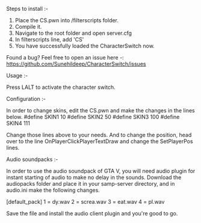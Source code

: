 Steps to install :-

1. Place the CS.pwn into /filterscripts folder.
2. Compile it.
3. Navigate to the root folder and open server.cfg
4. In filterscripts line, add 'CS'
5. You have successfully loaded the CharacterSwitch now.

Found a bug? Feel free to open an issue here -: https://github.com/Sunehildeep/CharacterSwitch/issues

Usage :-

Press LALT to activate the character switch.

Configuration :-

In order to change skins, edit the CS.pwn and make the changes in the lines below.
#define SKIN1   10
#define SKIN2   50
#define SKIN3   100
#define SKIN4   111

Change those lines above to your needs. And to change the position, head over to the line OnPlayerClickPlayerTextDraw and change the 
SetPlayerPos lines.

Audio soundpacks :-

In order to use the audio soundpack of GTA V, you will need audio plugin for instant starting of audio to make no delay in the sounds.
Download the audiopacks folder and place it in your samp-server directory, and in audio.ini make the following changes.

[default_pack]
1 = dy.wav
2 = screa.wav
3 = eat.wav
4 = pl.wav

Save the file and install the audio client plugin and you're good to go.
